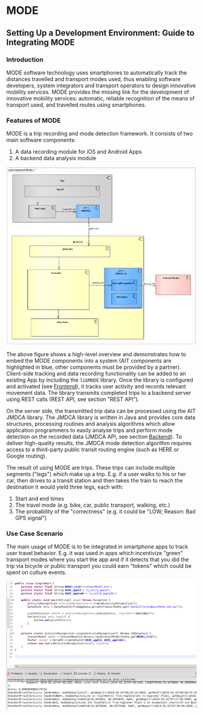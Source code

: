 # MODE
## Setting Up a Development Environment: Guide to Integrating MODE
### Introduction

MODE software technology uses smartphones to automatically track the distances travelled and transport modes used, thus enabling software developers, system integrators and transport operators to design innovative mobility services. MODE provides the missing link for the development of innovative mobility services: automatic, reliable recognition of the means of transport used, and travelled routes using smartphones.


### Features of MODE

MODE is a trip recording and mode detection framework. It consists of two main software components:
1. A data recording module for iOS and Android Apps
2. A backend data analysis module

![Overview](img/Overview.png)

The above figure shows a high-level overview and demonstrates how to embed the MODE components into a system (AIT components are highlighted in blue, other components must be provided by a partner).
Client-side tracking and data recording functionality can be added to an existing App by including the `libMODE` library. 
Once the library is configured and activated
(see [Frontend](integration.md#Frontend)), it tracks user activity and records relevant movement data.
The library transmits completed trips to a backend server using REST calls (REST API, see section "REST API").

On the server side, the transmitted trip data can be processed using the AIT JMDCA library.
The JMDCA library is written in Java and provides core data structures, processing routines and analysis algorithms which allow application programmers to easily analyse trips and perform mode detection on the recorded data (JMDCA API, see section [Backend](integration.md#Backend)).
To deliver high-quality results, the JMDCA mode detection algorithm requires access to a third-party public transit routing engine (such as HERE or Google routing).


The result of using MODE are trips. These trips can include multiple segments ("legs") which make up a trip. E.g. if
a user walks to his or her car, then drives to a transit station and then takes the train to reach the destination it would yield three legs, each with:

1. Start and end times
2. The travel mode (e.g. bike, car, public transport, walking, etc.)  
3. The probability of the "correctness" (e.g. it could be "LOW; Reason: Bad GPS signal")

### Use Case Scenario

The main usage of MODE is to be integrated in smartphone apps to track user travel behavior. E.g. it was used in apps which incentivize "green" transport modes where you start the app and if it detects that you did the trip via bicycle or public transport you could earn "tokens" which could be spent on culture events.

![Output](img/Output.png)